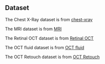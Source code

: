 ## Dataset
The Chest X-Ray dataset is from [chest-xray](https://www.kaggle.com/datasets/vbookshelf/pneumothorax-chest-xray-images-and-masks/data)

The MRI dataset is from [MRI](https://doi.org/10.34740/KAGGLE/DSV/2645886)

The Retinal OCT dataset is from [Retinal OCT](https://www.kaggle.com/datasets/paultimothymooney/kermany2018)

The OCT fluid dataset is from [OCT fluid](https://www.researchgate.net/profile/Daniel-Padilla-Pantoja/publication/345650713_Segmentation_of_retinal_fluids_and_hyperreflective_foci_using_deep_learning_approach_in_optical_coherence_tomography_scans/links/5fa9f5f8a6fdcc0624230dc2/Segmentation-of-retinal-fluids-and-hyperreflective-foci-using-deep-learning-approach-in-optical-coherence-tomography-scans.pdf)

The OCT Retouch dataset is from [OCT Retouch](https://doi.org/10.1109/TMI.2019.2901398)
